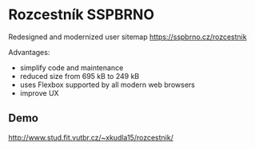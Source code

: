 # Rozcestník SSPBRNO
Redesigned and modernized user sitemap https://sspbrno.cz/rozcestnik

Advantages:
 - simplify code and maintenance
 - reduced size from 695 kB to 249 kB
 - uses Flexbox supported by all modern web browsers
 - improve UX
 
 ## Demo
 http://www.stud.fit.vutbr.cz/~xkudla15/rozcestnik/
